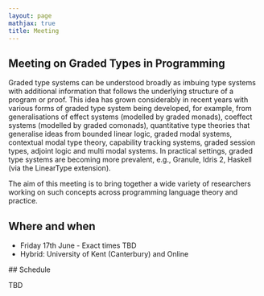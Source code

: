 ```yaml
---
layout: page
mathjax: true
title: Meeting
---
```


Meeting on Graded Types in Programming
------------------------------

Graded type systems can be understood broadly as
 imbuing type systems with additional information that follows the underlying structure of a program or proof.
This idea has grown considerably in recent years with various forms of graded type system being developed, for example, from generalisations of effect
systems (modelled by graded monads), coeffect systems (modelled by graded comonads), quantitative type theories that generalise ideas from bounded
linear logic, graded modal systems, contextual modal type theory, capability tracking systems, graded session types, adjoint logic and multi modal systems.
In practical settings, graded type systems are becoming more prevalent, e.g., Granule, Idris 2, Haskell (via the LinearType extension).

The aim of this meeting is to bring together a wide variety of researchers working on such concepts across programming language theory and practice.

## Where and when

- Friday 17th June - Exact times TBD
- Hybrid: University of Kent (Canterbury) and Online

## Schedule

TBD
